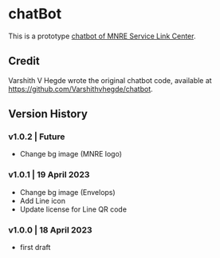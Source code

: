 # chatBot
This is a prototype [chatbot of MNRE Service Link Center](https://kietpawpan.github.io/chatBot/). 

## Credit
Varshith V Hegde wrote the original chatbot code, available at https://github.com/Varshithvhegde/chatbot.

## Version History 
### v1.0.2 | Future
- Change bg image (MNRE logo)

### v1.0.1 | 19 April 2023 
- Change bg image (Envelops)
- Add Line icon
- Update license for Line QR code

### v1.0.0 | 18 April 2023
- first draft


